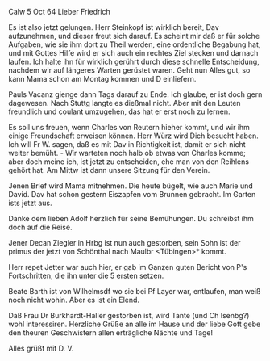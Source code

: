  Calw 5 Oct 64
Lieber Friedrich

Es ist also jetzt gelungen. Herr Steinkopf ist wirklich bereit, Dav aufzunehmen, und dieser freut sich darauf. Es scheint mir daß er für solche Aufgaben, wie sie ihm dort zu Theil werden, eine ordentliche Begabung hat, und mit Gottes Hilfe wird er sich auch ein rechtes Ziel stecken und darnach laufen. Ich halte ihn für wirklich gerührt durch diese schnelle Entscheidung, nachdem wir auf längeres Warten gerüstet waren. Geht nun Alles gut, so kann Mama schon am Montag kommen und D einliefern.

Pauls Vacanz gienge dann Tags darauf zu Ende. Ich glaube, er ist doch gern dagewesen. Nach Stuttg langte es dießmal nicht. Aber mit den Leuten freundlich und coulant umzugehen, das hat er erst noch zu lernen.

Es soll uns freuen, wenn Charles von Reutern hieher kommt, und wir ihm einige Freundschaft erweisen können. Herr Würz wird Dich besucht haben. Ich will Fr W. sagen, daß es mit Dav in Richtigkeit ist, damit er sich nicht weiter bemüht. - Wir warteten noch halb ob etwas von Charles komme; aber doch meine ich, ist jetzt zu entscheiden, ehe man von den Reihlens gehört hat. Am Mittw ist dann unsere Sitzung für den Verein.

Jenen Brief wird Mama mitnehmen. Die heute bügelt, wie auch Marie und David. Dav hat schon gestern Eiszapfen vom Brunnen gebracht. Im Garten ists jetzt aus.

Danke dem lieben Adolf herzlich für seine Bemühungen. Du schreibst ihm doch auf die Reise.

Jener Decan Ziegler in Hrbg ist nun auch gestorben, sein Sohn ist der primus der jetzt von Schönthal nach Maulbr <Tübingen>* kommt.

Herr repet Jetter war auch hier, er gab im Ganzen guten Bericht von P's Fortschritten, die ihn unter die 5 ersten setzen.

Beate Barth ist von Wilhelmsdf wo sie bei Pf Layer war, entlaufen, man weiß noch nicht wohin. Aber es ist ein Elend.

Daß Frau Dr Burkhardt-Haller gestorben ist, wird Tante (und Ch Isenbg?) wohl interessiren. Herzliche Grüße an alle im Hause und der liebe Gott gebe den theuren Geschwistern allen erträgliche Nächte und Tage!

 Alles grüßt mit D. V.

